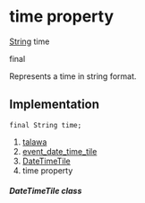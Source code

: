 
<div>

# time property

</div>


[String](https://api.flutter.dev/flutter/dart-core/String-class.html)
time


final




Represents a time in string format.



## Implementation

``` language-dart
final String time;
```







1.  [talawa](../../index.html)
2.  [event_date_time_tile](../../widgets_event_date_time_tile/)
3.  [DateTimeTile](../../widgets_event_date_time_tile/DateTimeTile-class.html)
4.  time property

##### DateTimeTile class







